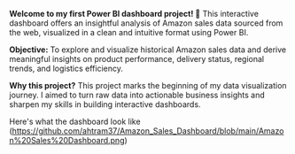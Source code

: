 **Welcome to my first Power BI dashboard project! 🚀**
This interactive dashboard offers an insightful analysis of Amazon sales data sourced from the web, visualized in a clean and intuitive format using Power BI.

**Objective:**
To explore and visualize historical Amazon sales data and derive meaningful insights on product performance, delivery status, regional trends, and logistics efficiency.

**Why this project?**
This project marks the beginning of my data visualization journey. I aimed to turn raw data into actionable business insights and sharpen my skills in building interactive dashboards.

Here's what the dashboard look like
(https://github.com/ahtram37/Amazon_Sales_Dashboard/blob/main/Amazon%20Sales%20Dashboard.png)
